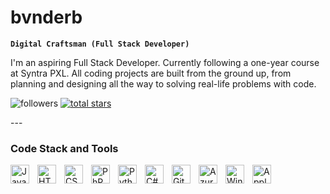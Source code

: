 # bvnderb

**`Digital Craftsman (Full Stack Developer)`**

I'm an aspiring Full Stack Developer. Currently following a one-year course at Syntra PXL. All coding projects are built from the ground up, from planning and designing all the way to solving real-life problems with code. 

<p align="left">
         <img alt="followers" title="Follow me on Github" src="https://custom-icon-badges.demolab.com/github/followers/bvnderb?color=236ad3&labelColor=1155ba&style=for-the-badge&logo=person-add&label=Follow&logoColor=white"/></a>
   <a href="https://github.com/bvnderb?tab=repositories&sort=stargazers">
    <img alt="total stars" title="Total stars on GitHub" src="https://custom-icon-badges.demolab.com/github/stars/bvnderb?color=55960c&style=for-the-badge&labelColor=488207&logo=star"/></a> 
</p>
---

### Code Stack and Tools

<img align="left" alt="Javascript" width="30px" style="padding-right:10px;" src="https://cdn.jsdelivr.net/gh/devicons/devicon@latest/icons/javascript/javascript-original.svg" />
<img align="left" alt="HTML" width="30px" style="padding-right:10px;" src="https://cdn.jsdelivr.net/gh/devicons/devicon@latest/icons/html5/html5-original-wordmark.svg" />
<img align="left" alt="CSS" width="30px" style="padding-right:10px;" src="https://cdn.jsdelivr.net/gh/devicons/devicon@latest/icons/css3/css3-original-wordmark.svg" />
<img align="left" alt="PhP" width="30px" style="padding-right:10px;" src="https://cdn.jsdelivr.net/gh/devicons/devicon@latest/icons/php/php-plain.svg" />
<img align="left" alt="Python" width="30px" style="padding-right:10px;" src="https://cdn.jsdelivr.net/gh/devicons/devicon@latest/icons/python/python-original-wordmark.svg" />
<img align="left" alt="C#" width="30px" style="padding-right:10px;" src="https://cdn.jsdelivr.net/gh/devicons/devicon@latest/icons/csharp/csharp-original.svg" />
<img align="left" alt="GitHub" width="30px" style="padding-right:10px;" src="https://cdn.jsdelivr.net/gh/devicons/devicon@latest/icons/github/github-original.svg" />
<img align="left" alt="Azure" width="30px" style="padding-right:10px;" src="https://cdn.jsdelivr.net/gh/devicons/devicon@latest/icons/azure/azure-original-wordmark.svg" />
<img align="left" alt="Windows" width="30px" style="padding-right:10px;" src="https://cdn.jsdelivr.net/gh/devicons/devicon@latest/icons/windows11/windows11-original-wordmark.svg" />
<img align="left" alt="Apple" width="30px" style="padding-right:10px;" src="https://cdn.jsdelivr.net/gh/devicons/devicon@latest/icons/apple/apple-original.svg" />
